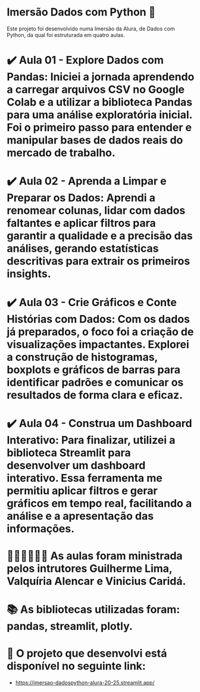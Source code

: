 # Imersão Dados com Python 🚀
Este projeto foi desenvolvido numa Imersão da Alura, de Dados com Python, da qual foi estruturada em quatro aulas. 

# ✔️ Aula 01 - Explore Dados com Pandas: Iniciei a jornada aprendendo a carregar arquivos CSV no Google Colab e a utilizar a biblioteca Pandas para uma análise exploratória inicial. Foi o primeiro passo para entender e manipular bases de dados reais do mercado de trabalho.

# ✔️	Aula 02 - Aprenda a Limpar e Preparar os Dados: Aprendi a renomear colunas, lidar com dados faltantes e aplicar filtros para garantir a qualidade e a precisão das análises, gerando estatísticas descritivas para extrair os primeiros insights.

 # ✔️	Aula 03 - Crie Gráficos e Conte Histórias com Dados: Com os dados já preparados, o foco foi a criação de visualizações impactantes. Explorei a construção de histogramas, boxplots e gráficos de barras para identificar padrões e comunicar os resultados de forma clara e eficaz.

# ✔️	Aula 04 - Construa um Dashboard Interativo: Para finalizar, utilizei a biblioteca Streamlit para desenvolver um dashboard interativo. Essa ferramenta me permitiu aplicar filtros e gerar gráficos em tempo real, facilitando a análise e a apresentação das informações.


#  👨‍🏫👨‍🏫👩‍🏫 As aulas foram ministrada pelos intrutores Guilherme Lima, Valquíria Alencar e Vinicius Caridá. 

# 📚 As bibliotecas utilizadas foram: pandas, streamlit, plotly. 

# 🔗 O projeto que desenvolvi está disponível no seguinte link: 
 - https://imersao-dadospython-alura-20-25.streamlit.app/
